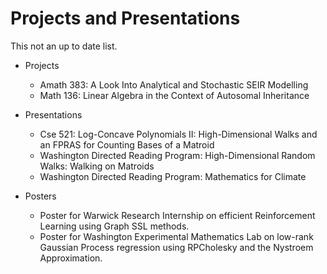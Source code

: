 # Projects and Presentations
This not an up to date list. 
* Projects
  + Amath 383: A Look Into Analytical and Stochastic SEIR Modelling
  + Math 136: Linear Algebra in the Context of Autosomal Inheritance
* Presentations
  + Cse 521: Log-Concave Polynomials II: High-Dimensional Walks and an FPRAS for Counting Bases of a Matroid
  + Washington Directed Reading Program: High-Dimensional Random Walks: Walking on Matroids
  + Washington Directed Reading Program: Mathematics for Climate
 
* Posters
  + Poster for Warwick Research Internship on efficient Reinforcement Learning using Graph SSL methods.
  + Poster for Washington Experimental Mathematics Lab on low-rank Gaussian Process regression using RPCholesky and the Nystroem Approximation. 



